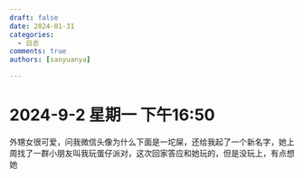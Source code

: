 ```yaml
---
draft: false 
date: 2024-01-31 
categories:
  - 日志
comments: true
authors: [sanyuanya]

---
```


# 2024-9-2 星期一 下午16:50

外甥女很可爱，问我微信头像为什么下面是一坨屎，还给我起了一个新名字，她上周找了一群小朋友叫我玩蛋仔派对，这次回家答应和她玩的，但是没玩上，有点想她

<!-- more -->

<!-- ``` py title="bubble_sort.py"
def bubble_sort(items):
    for i in range(len(items)):
        for j in range(len(items) - 1 - i):
            if items[j] > items[j + 1]:
                items[j], items[j + 1] = items[j + 1], items[j]
``` -->


<!-- === "C"

    ``` c
    #include <stdio.h>

    int main(void) {
      printf("Hello world!\n");
      return 0;
    }
    ```

=== "C++"

    ``` c++
    #include <iostream>

    int main(void) {
      std::cout << "Hello world!" << std::endl;
      return 0;
    }
    ``` -->


<!-- !!! note "Ensure pip always runs in a virtual environment"

    If you set the environment variable `PIP_REQUIRE_VIRTUALENV` to
    `true`, `pip` will refuse to install anything outside a virtual
    environment. Forgetting to activate a `venv` can be very annoying
    as it will install all sorts of things outside virtual
    environments over time, possibly leading to further errors. So,
    you may want to add this to your `.bashrc` or `.zshrc` and
    re-start your shell:

    ```
    export PIP_REQUIRE_VIRTUALENV=true
    ```

  [venv]: https://docs.python.org/3/library/venv.html
  [venv-activate]: https://docs.python.org/3/library/venv.html#how-venvs-work -->

<!-- 
!!! warning "Theme extension prerequisites"

    As the [`custom_dir`][custom_dir] setting is used for the theme extension
    process, Material for MkDocs needs to be installed via `pip` and referenced
    with the [`name`][name] setting in `mkdocs.yml`. It will not work when
    cloning from `git`.

???+ note

    Lorem ipsum dolor sit amet, consectetur adipiscing elit. Nulla et euismod
    nulla. Curabitur feugiat, tortor non consequat finibus, justo purus auctor
    massa, nec semper lorem quam in massa. -->